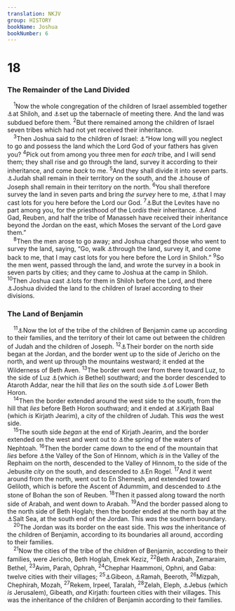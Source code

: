 ```yaml
---
translation: NKJV
group: HISTORY
bookName: Joshua 
bookNumber: 6
---
```


<div class="title"><h1>18</h1><h3>The Remainder of the Land Divided</h3></div>
<span class="verse gios_18_1"> <sup>1</sup>Now the whole congregation of the children of Israel assembled together <a data-toggle="tooltip" data-placement="bottom" title="Josh. 19:51; 21:2; 22:9; Jer. 7:12">⚓</a>at Shiloh, and <a data-toggle="tooltip" data-placement="bottom" title="Judg. 18:31; 1 Sam. 1:3, 24; 4:3, 4">⚓</a>set up the tabernacle of meeting there. And the land was subdued before them. </span>
<span class="verse gios_18_2"><sup>2</sup>But there remained among the children of Israel seven tribes which had not yet received their inheritance.<br/></span>
<span class="verse gios_18_3"> <sup>3</sup>Then Joshua said to the children of Israel: <a data-toggle="tooltip" data-placement="bottom" title="Judg. 18:9">⚓</a>“How long will you neglect to go and possess the land which the Lord God of your fathers has given you? </span>
<span class="verse gios_18_4"><sup>4</sup>Pick out from among you three men for <i>each</i> tribe, and I will send them; they shall rise and go through the land, survey it according to their inheritance, and come <i>back</i> to me. </span>
<span class="verse gios_18_5"><sup>5</sup>And they shall divide it into seven parts. <a data-toggle="tooltip" data-placement="bottom" title="Josh. 15:1">⚓</a>Judah shall remain in their territory on the south, and the <a data-toggle="tooltip" data-placement="bottom" title="Josh. 16:1—17:18">⚓</a>house of Joseph shall remain in their territory on the north. </span>
<span class="verse gios_18_6"><sup>6</sup>You shall therefore survey the land in seven parts and bring <i>the</i> <i>survey</i> here to me, <a data-toggle="tooltip" data-placement="bottom" title="Josh. 14:2; 18:10">⚓</a>that I may cast lots for you here before the Lord our God. </span>
<span class="verse gios_18_7"><sup>7</sup><a data-toggle="tooltip" data-placement="bottom" title="Num. 18:7, 20; Josh. 13:33">⚓</a>But the Levites have no part among you, for the priesthood of the Lord<i>is</i> their inheritance. <a data-toggle="tooltip" data-placement="bottom" title="Josh. 13:8">⚓</a>And Gad, Reuben, and half the tribe of Manasseh have received their inheritance beyond the Jordan on the east, which Moses the servant of the Lord gave them.”<br/></span>
<span class="verse gios_18_8"> <sup>8</sup>Then the men arose to go away; and Joshua charged those who went to survey the land, saying, “Go, walk <a data-toggle="tooltip" data-placement="bottom" title="Gen. 13:17">⚓</a>through the land, survey it, and come back to me, that I may cast lots for you here before the Lord in Shiloh.” </span>
<span class="verse gios_18_9"><sup>9</sup>So the men went, passed through the land, and wrote the survey in a book in seven parts by cities; and they came to Joshua at the camp in Shiloh. </span>
<span class="verse gios_18_10"><sup>10</sup>Then Joshua cast <a data-toggle="tooltip" data-placement="bottom" title="Acts 13:19">⚓</a>lots for them in Shiloh before the Lord, and there <a data-toggle="tooltip" data-placement="bottom" title="Num. 34:16–29; Josh. 19:51">⚓</a>Joshua divided the land to the children of Israel according to their divisions.<br/></span>
<div class="title"><h3>The Land of Benjamin</h3></div>
<span class="verse gios_18_11"> <sup>11</sup><a data-toggle="tooltip" data-placement="bottom" title="Judg. 1:21">⚓</a>Now the lot of the tribe of the children of Benjamin came up according to their families, and the territory of their lot came out between the children of Judah and the children of Joseph. </span>
<span class="verse gios_18_12"><sup>12</sup><a data-toggle="tooltip" data-placement="bottom" title="Josh. 16:1">⚓</a>Their border on the north side began at the Jordan, and the border went up to the side of Jericho on the north, and went up through the mountains westward; it ended at the Wilderness of Beth Aven. </span>
<span class="verse gios_18_13"><sup>13</sup>The border went over from there toward Luz, to the side of Luz <a data-toggle="tooltip" data-placement="bottom" title="Gen. 28:19; Josh. 16:2; Judg. 1:23">⚓</a>(which <i>is</i> Bethel) southward; and the border descended to Ataroth Addar, near the hill that <i>lies</i> on the south side <a data-toggle="tooltip" data-placement="bottom" title="Josh. 16:3">⚓</a>of Lower Beth Horon.<br/></span>
<span class="verse gios_18_14"> <sup>14</sup>Then the border extended around the west side to the south, from the hill that <i>lies</i> before Beth Horon southward; and it ended at <a data-toggle="tooltip" data-placement="bottom" title="Josh. 15:9">⚓</a>Kirjath Baal (which <i>is</i> Kirjath Jearim), a city of the children of Judah. This <i>was</i> the west side.<br/></span>
<span class="verse gios_18_15"> <sup>15</sup>The south side <i>began</i> at the end of Kirjath Jearim, and the border extended on the west and went out to <a data-toggle="tooltip" data-placement="bottom" title="Josh. 15:9">⚓</a>the spring of the waters of Nephtoah. </span>
<span class="verse gios_18_16"><sup>16</sup>Then the border came down to the end of the mountain that <i>lies</i> before <a data-toggle="tooltip" data-placement="bottom" title="Josh. 15:8">⚓</a>the Valley of the Son of Hinnom, which <i>is</i> in the Valley of the Rephaim on the north, descended to the Valley of Hinnom, to the side of the Jebusite <i>city</i> on the south, and descended to <a data-toggle="tooltip" data-placement="bottom" title="Josh. 15:7">⚓</a>En Rogel. </span>
<span class="verse gios_18_17"><sup>17</sup>And it went around from the north, went out to En Shemesh, and extended toward Geliloth, which is before the Ascent of Adummim, and descended to <a data-toggle="tooltip" data-placement="bottom" title="Josh. 15:6">⚓</a>the stone of Bohan the son of Reuben. </span>
<span class="verse gios_18_18"><sup>18</sup>Then it passed along toward the north side of Arabah, and went down to Arabah. </span>
<span class="verse gios_18_19"><sup>19</sup>And the border passed along to the north side of Beth Hoglah; then the border ended at the north bay at the <a data-toggle="tooltip" data-placement="bottom" title="Josh. 15:2, 5">⚓</a>Salt Sea, at the south end of the Jordan. This <i>was</i> the southern boundary.<br/></span>
<span class="verse gios_18_20"> <sup>20</sup>The Jordan was its border on the east side. This <i>was</i> the inheritance of the children of Benjamin, according to its boundaries all around, according to their families.<br/></span>
<span class="verse gios_18_21"> <sup>21</sup>Now the cities of the tribe of the children of Benjamin, according to their families, were Jericho, Beth Hoglah, Emek Keziz, </span>
<span class="verse gios_18_22"><sup>22</sup>Beth Arabah, Zemaraim, Bethel, </span>
<span class="verse gios_18_23"><sup>23</sup>Avim, Parah, Ophrah, </span>
<span class="verse gios_18_24"><sup>24</sup>Chephar Haammoni, Ophni, and Gaba: twelve cities with their villages; </span>
<span class="verse gios_18_25"><sup>25</sup><a data-toggle="tooltip" data-placement="bottom" title="Josh. 11:19; 21:17; 1 Kin. 3:4, 5">⚓</a>Gibeon, <a data-toggle="tooltip" data-placement="bottom" title="Jer. 31:15">⚓</a>Ramah, Beeroth, </span>
<span class="verse gios_18_26"><sup>26</sup>Mizpah, Chephirah, Mozah, </span>
<span class="verse gios_18_27"><sup>27</sup>Rekem, Irpeel, Taralah, </span>
<span class="verse gios_18_28"><sup>28</sup>Zelah, Eleph, <a data-toggle="tooltip" data-placement="bottom" title="Josh. 15:8, 63">⚓</a>Jebus (which <i>is</i> Jerusalem), Gibeath, <i>and</i> Kirjath: fourteen cities with their villages. This was the inheritance of the children of Benjamin according to their families.<br/></span>
